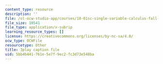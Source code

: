 ```yaml
---
content_type: resource
description: ''
file: /ol-ocw-studio-app/courses/18-01sc-single-variable-calculus-fall-2010/5bb4b441761e5e7f9ec2fc3d73e548ba_RiRQDZjYkzo.vtt
file_size: 10541
file_type: application/x-subrip
learning_resource_types: []
license: https://creativecommons.org/licenses/by-nc-sa/4.0/
ocw_type: OCWFile
resourcetype: Other
title: 3play caption file
uid: 5bb4b441-761e-5e7f-9ec2-fc3d73e548ba
---
```

